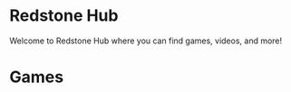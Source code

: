 # Redstone Hub
Welcome to Redstone Hub where you can find games, videos, and more!

# Games
<a href="https://redstoneguylol.github.io/MarioWeb/">
